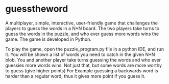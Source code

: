 # guesstheword
A multiplayer, simple, interactive, user-friendly game that challenges the players to guess the words in a N*N board. The two players take turns to guess the words in the puzzle, and who ever  guess more words wins the game. The game is developed in Python.

To play the game, open the puzzle_program.py file in a python IDE, and run it. You will be shown a list of words you need to catch
in the given N*N blob. You and another player take turns guessing the words and who ever guessies more words wins. Not just that, but some
words are more worthy to guess (give higher points) For Example guessing a backwards word is harder than a regular word, thus it gives
more point if you guess it.
